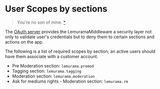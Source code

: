 # User Scopes by sections
> You're no son of mine. [*](quotes.md#scopes)

The [OAuth server](https://github.com/Olapic/OauthServer) provides the LemuramaMiddleware a security layer not only to validate user's credentials but to deny them to certain sections and actions on the app.

The following is a list of required scopes by section; an active users should have them associate with a customer account.

* Pre Moderation section: `lemurama.premod`
* Tagging section: `lemurama.tagging`
* Moderation section: `lemurama.moderation`
* Ask for mediums rights - Moderation section: `lemurama.rm`
